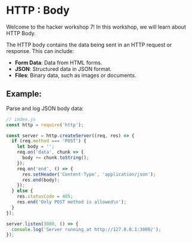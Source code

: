 # HTTP : Body

Welcome to the hacker workshop 7! In this workshop, we will learn about HTTP Body.

The HTTP body contains the data being sent in an HTTP request or response. This can include:

- **Form Data**: Data from HTML forms.
- **JSON**: Structured data in JSON format.
- **Files**: Binary data, such as images or documents.

## Example:
Parse and log JSON body data:

```js
// index.js
const http = require('http');

const server = http.createServer((req, res) => {
  if (req.method === 'POST') {
    let body = '';
    req.on('data', chunk => {
      body += chunk.toString();
    });
    req.on('end', () => {
      res.setHeader('Content-Type', 'application/json');
      res.end(body);
    });
  } else {
    res.statusCode = 405;
    res.end('Only POST method is allowed\n');
  }
});

server.listen(3000, () => {
  console.log('Server running at http://127.0.0.1:3000/');
});
```